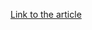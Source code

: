 [Link to the article](https://blog.erratasec.com/2017/06/nonpetya-no-evidence-it-was-smokescreen.html)
